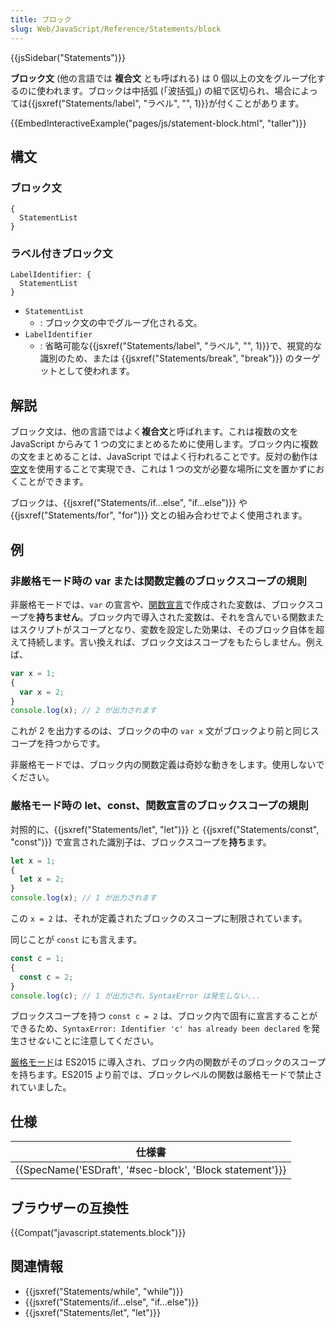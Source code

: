 ```yaml
---
title: ブロック
slug: Web/JavaScript/Reference/Statements/block
---
```

{{jsSidebar("Statements")}}

**ブロック文** (他の言語では **複合文** とも呼ばれる) は 0 個以上の文をグループ化するのに使われます。ブロックは中括弧 (「波括弧」) の組で区切られ、場合によっては{{jsxref("Statements/label", "ラベル", "", 1)}}が付くことがあります。

{{EmbedInteractiveExample("pages/js/statement-block.html", "taller")}}

## 構文

### ブロック文

```
{
  StatementList
}
```

### ラベル付きブロック文

```
LabelIdentifier: {
  StatementList
}
```

- `StatementList`
  - : ブロック文の中でグループ化される文。
- `LabelIdentifier`
  - : 省略可能な{{jsxref("Statements/label", "ラベル", "", 1)}}で、視覚的な識別のため、または {{jsxref("Statements/break", "break")}} のターゲットとして使われます。

## 解説

ブロック文は、他の言語ではよく**複合文**と呼ばれます。これは複数の文を JavaScript からみて 1 つの文にまとめるために使用します。ブロック内に複数の文をまとめることは、JavaScript ではよく行われることです。反対の動作は[空文](/ja/docs/Web/JavaScript/Reference/Statements/Empty)を使用することで実現でき、これは 1 つの文が必要な場所に文を置かずにおくことができます。

ブロックは、{{jsxref("Statements/if...else", "if...else")}} や {{jsxref("Statements/for", "for")}} 文との組み合わせでよく使用されます。

## 例

### 非厳格モード時の var または関数定義のブロックスコープの規則

非厳格モードでは、`var` の宣言や、[関数宣言](/ja/docs/Web/JavaScript/Reference/Statements/function)で作成された変数は、ブロックスコープを**持ちません**。ブロック内で導入された変数は、それを含んでいる関数またはスクリプトがスコープとなり、変数を設定した効果は、そのブロック自体を超えて持続します。言い換えれば、ブロック文はスコープをもたらしません。例えば、

```js example-bad
var x = 1;
{
  var x = 2;
}
console.log(x); // 2 が出力されます
```

これが 2 を出力するのは、ブロックの中の `var x` 文がブロックより前と同じスコープを持つからです。

非厳格モードでは、ブロック内の関数定義は奇妙な動きをします。使用しないでください。

### 厳格モード時の let、const、関数宣言のブロックスコープの規則

対照的に、{{jsxref("Statements/let", "let")}} と {{jsxref("Statements/const", "const")}} で宣言された識別子は、ブロックスコープを**持ち**ます。

```js
let x = 1;
{
  let x = 2;
}
console.log(x); // 1 が出力されます
```

この `x = 2` は、それが定義されたブロックのスコープに制限されています。

同じことが `const` にも言えます。

```js
const c = 1;
{
  const c = 2;
}
console.log(c); // 1 が出力され、SyntaxError は発生しない...
```

ブロックスコープを持つ `const c = 2` は、ブロック内で固有に宣言することができるため、`SyntaxError: Identifier 'c' has already been declared` を発生させ*ない*ことに注意してください。

[厳格モード](/ja/docs/Web/JavaScript/Reference/Strict_mode)は ES2015 に導入され、ブロック内の関数がそのブロックのスコープを持ちます。ES2015 より前では、ブロックレベルの関数は厳格モードで禁止されていました。

## 仕様

| 仕様書                                                                       |
| ---------------------------------------------------------------------------- |
| {{SpecName('ESDraft', '#sec-block', 'Block statement')}} |

## ブラウザーの互換性

{{Compat("javascript.statements.block")}}

## 関連情報

- {{jsxref("Statements/while", "while")}}
- {{jsxref("Statements/if...else", "if...else")}}
- {{jsxref("Statements/let", "let")}}

